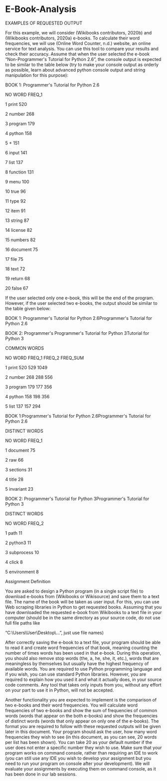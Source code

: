 # E-Book-Analysis

EXAMPLES OF REQUESTED OUTPUT

For this example, we will consider (Wikibooks contributors, 2020b) and (Wikibooks contributors, 2020a) e-books. To calculate their word frequencies, we will use (Online Word Counter, n.d.) website, an online service for text analysis. You can use this tool to compare your results and check their accuracy. Assume that when the user selected the e-book “Non-Programmer's Tutorial for Python 2.6”, the console output is expected to be similar to the table below (try to make your console output as orderly as possible, learn about advanced python console output and string manipulation for this purpose):

BOOK 1: Programmer's Tutorial for Python 2.6

NO WORD FREQ_1

1 print 520

2 number 268

3 program 179

4 python 158

5 +  151

6 input 141

7 list 137

8 function 131

9 menu 100

10 true 96

11 type 92

12 item 91

13 string 87

14 license 82

15 numbers 82

16 document 75

17 file 75

18 text 72

19 return 68

20 false 67

If the user selected only one e-book, this will be the end of the program. However, if the user selected two e-books, the output should be similar to the table given below:

BOOK 1: Programmer's Tutorial for Python 2.6Programmer's Tutorial for Python 2.6

BOOK 2: Programmer's Programmer's Tutorial for Python 3Tutorial for Python 3

COMMON WORDS       

NO WORD    FREQ_1     FREQ_2   FREQ_SUM

1 print     520         529      1049 

2 number    268         288      556

3 program   179         177      356

4 python    158         198      356

5 list      137         157      294


BOOK 1:Programmer's Tutorial for Python 2.6Programmer's Tutorial for Python 2.6

DISTINCT WORDS

NO  WORD      FREQ_1

1  document    75 

2   raw        66 

3  sections    31

4   title      28

5   invariant  23  

BOOK 2: Programmer's Tutorial for Python 3Programmer's Tutorial for Python 3

DISTINCT WORDS

NO  WORD      FREQ_2

1   path       11

2   python3    11

3  subprocess  10

4    click      8

5  environment  8

Assignment Definition

You are asked to design a Python program (in a single script file) to download e-books from
(Wikibooks or Wikisource) and save them to a text file. The name of the book will be taken as user
input. For this, you can use Web scraping libraries in Python to get requested books.
Assuming that you have downloaded the requested e-book from Wikibooks to a text file in
your computer (should be in the same directory as your source code, do not use full file paths like

“C:\Users\User\Desktop\…”, just use file names)

After correctly saving the e-book to a text file, your program should be able to read it and
create word frequencies of that book, meaning counting the number of times words has been used
in that e-book. During this operation, you should also remove stop words (the, a, he, she, it, etc.),
words that are meaningless by themselves but usually have the highest frequency of available words.
You are required to use Python programming language and if you wish, you can use standard Python
libraries. However, you are required to explain how you used it and what it actually does, in your
source code comments. Any tool that takes only inputs from you, without any effort on your part to
use it in Python, will not be accepted.

Another functionality you are expected to implement is the comparison of two e-books and
their word frequencies. You will calculate word frequencies of two e-books and show the sum of
frequencies of common words (words that appear on the both e-books) and show the frequencies of
distinct words (words that only appear on only one of the e-books). The format you are required to
follow with these requested outputs will be given later in this document.
Your program should ask the user, how many word frequencies they wish to see (in this
document, as you can see, 20 words per list has been shown). You can take 20 as your default number
if the user does not enter a specific number they wish to use.
Make sure that your program works on command console, rather than requiring an IDE to
work (you can still use any IDE you wish to develop your assignment but you need to run your
program on console after your development). We will evaluate your assignments by executing them
on command console, as it has been done in our lab sessions.

